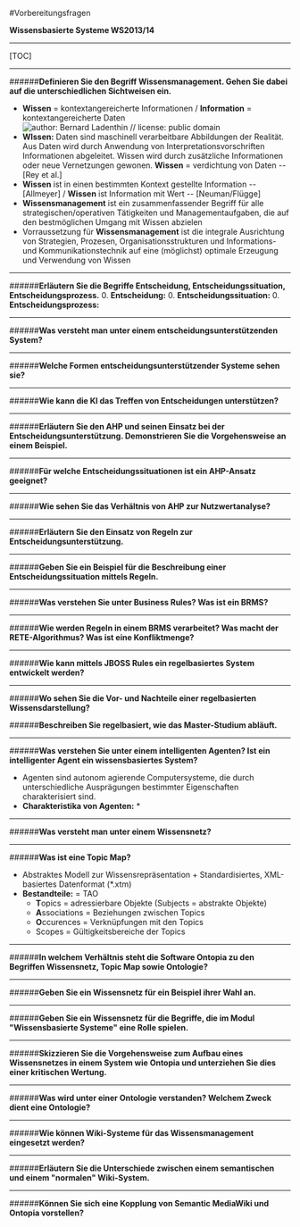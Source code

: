 #Vorbereitungsfragen

**Wissensbasierte Systeme WS2013/14**

-----

[TOC]

-----


######**Definieren Sie den Begriff Wissensmanagement. Gehen Sie dabei auf die unterschiedlichen Sichtweisen ein.**
* **Wissen** = kontextangereicherte Informationen / **Information** = kontextangereicherte Daten <br /> ![author: Bernard Ladenthin // license: public domain](https://raw.github.com/xladde/hsw/master/wbs/img/wisspyramide.png)
* **WIssen:** Daten sind maschinell verarbeitbare Abbildungen der Realität. Aus Daten wird durch Anwendung von Interpretationsvorschriften Informationen abgeleitet. Wissen wird durch zusätzliche Informationen oder neue Vernetzungen gewonen. **Wissen** = verdichtung von Daten -- [Rey et al.]
* **Wissen** ist in einen bestimmten Kontext gestellte Information -- [Allmeyer] / **Wissen** ist Information mit Wert -- [Neuman/Flügge]
* **Wissensmanagement** ist ein zusammenfassender Begriff für alle strategischen/operativen Tätigkeiten und Managementaufgaben, die auf den bestmöglichen Umgang mit Wissen abzielen
* Vorraussetzung für **Wissensmanagement** ist die integrale Ausrichtung von Strategien, Prozesen, Organisationsstrukturen und Informations- und Kommunikationstechnik auf eine (möglichst) optimale Erzeugung und Verwendung von Wissen

- - -
######**Erläutern Sie die Begriffe Entscheidung, Entscheidungssituation, Entscheidungsprozess.**
0. **Entscheidung:**
0. **Entscheidungssituation:**
0.	**Entscheidungsprozess:**

- - -
######**Was versteht man unter einem entscheidungsunterstützenden System?**


- - -
######**Welche Formen entscheidungsunterstützender Systeme sehen sie?**


- - -
######**Wie kann die KI das Treffen von Entscheidungen unterstützen?**


- - -
######**Erläutern Sie den AHP und seinen Einsatz bei der Entscheidungsunterstützung. Demonstrieren Sie die Vorgehensweise an einem Beispiel.**


- - -
######**Für welche Entscheidungssituationen ist ein AHP-Ansatz geeignet?**


- - -
######**Wie sehen Sie das Verhältnis von AHP zur Nutzwertanalyse?**


- - -
######**Erläutern Sie den Einsatz von Regeln zur Entscheidungsunterstützung.**


- - -
######**Geben Sie ein Beispiel für die Beschreibung einer Entscheidungssituation mittels Regeln.**


- - -
######**Was verstehen Sie unter Business Rules? Was ist ein BRMS?**


- - -
######**Wie werden Regeln in einem BRMS verarbeitet? Was macht der RETE-Algorithmus? Was ist eine Konfliktmenge?**


- - -
######**Wie kann mittels JBOSS Rules ein regelbasiertes System entwickelt werden?**


- - -
######**Wo sehen Sie die Vor- und Nachteile einer regelbasierten Wissensdarstellung?**


######**Beschreiben Sie regelbasiert, wie das Master-Studium abläuft.**

- - -

######**Was verstehen Sie unter einem intelligenten Agenten? Ist ein intelligenter Agent ein wissensbasiertes System?**
* Agenten sind autonom agierende Computersysteme, die durch unterschiedliche Ausprägungen bestimmter Eigenschaften charakterisiert sind. 
* **Charakteristika von Agenten:**
	* 


- - -
######**Was versteht man unter einem Wissensnetz?**


- - -
######**Was ist eine Topic Map?**
* Abstraktes Modell zur Wissensrepräsentation + Standardisiertes, XML-basiertes Datenformat (*.xtm)
* **Bestandteile:** = TAO
	* **T**opics = adressierbare Objekte (Subjects = abstrakte Objekte)
	* **A**ssociations = Beziehungen zwischen Topics
	* **O**ccurences = Verknüpfungen mit den Topics
	* Scopes = Gültigkeitsbereiche der Topics 

- - -
######**In welchem Verhältnis steht die Software Ontopia zu den Begriffen Wissensnetz, Topic Map sowie Ontologie?**


- - -
######**Geben Sie ein Wissensnetz für ein Beispiel ihrer Wahl an.**


- - -
######**Geben Sie ein Wissensnetz für die Begriffe, die im Modul "Wissensbasierte Systeme" eine Rolle spielen.**


- - -
######**Skizzieren Sie die Vorgehensweise zum Aufbau eines Wissensnetzes in einem System wie Ontopia und unterziehen Sie dies einer kritischen Wertung.**


- - -
######**Was wird unter einer Ontologie verstanden? Welchem Zweck dient eine Ontologie?**


- - -
######**Wie können Wiki-Systeme für das Wissensmanagement eingesetzt werden?**


- - -
######**Erläutern Sie die Unterschiede zwischen einem semantischen und einem "normalen" Wiki-System.**


- - -
######**Können Sie sich eine Kopplung von Semantic MediaWiki und Ontopia vorstellen?**
